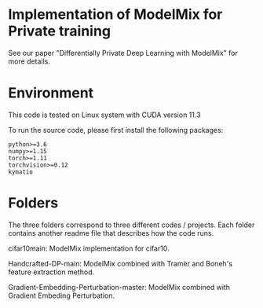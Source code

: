# Implementation of ModelMix for Private training

See our paper "Differentially Private Deep Learning with ModelMix" for more details.

# Environment
This code is tested on Linux system with CUDA version 11.3

To run the source code, please first install the following packages:

    python>=3.6
    numpy>=1.15
    torch>=1.11
    torchvision>=0.12
    kymatio

# Folders

The three folders correspond to three different codes / projects. Each folder contains another readme file that describes how the code runs.

cifar10main: ModelMix implementation for cifar10.

Handcrafted-DP-main: ModelMix combined with Tramèr and Boneh's feature extraction method.

Gradient-Embedding-Perturbation-master: ModelMix combined with Gradient Embeding Perturbation.

